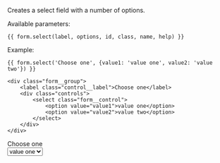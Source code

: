 Creates a select field with a number of options.

Available parameters:

	{{ form.select(label, options, id, class, name, help) }}

Example:

	{{ form.select('Choose one', {value1: 'value one', value2: 'value two'}) }}

	<div class="form__group">
        <label class="control__label">Choose one</label>
        <div class="controls">
            <select class="form__control">
            	<option value="value1">value one</option>
            	<option value="value2">value two</option>
            </select>
        </div>
    </div>

<form class="form--horizontal">
<div class="form__group">
    <label class="control__label">Choose one</label>
    <div class="controls">
        <select class="form__control">
        	<option value="value1">value one</option>
        	<option value="value2">value two</option>
        </select>
    </div>
</div>
</form>
